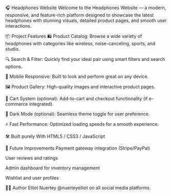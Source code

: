 🎧 Headphones Website
Welcome to the Headphones Website — a modern, responsive, and feature-rich platform designed to showcase the latest headphones with stunning visuals, detailed product pages, and smooth user interactions.



📦 Project Features
🛍️ Product Catalog: Browse a wide variety of headphones with categories like wireless, noise-canceling, sports, and studio.

🔍 Search & Filter: Quickly find your ideal pair using smart filters and search options.

📱 Mobile Responsive: Built to look and perform great on any device.

🖼️ Product Gallery: High-quality images and interactive product pages.

🛒 Cart System (optional): Add-to-cart and checkout functionality (if e-commerce integrated).

🌙 Dark Mode (optional): Seamless theme toggle for user preference.

⚡ Fast Performance: Optimized loading speeds for a smooth experience.

🛠️ Built purely  With HTML5 / CSS3 / JavaScript


📌 Future Improvements
Payment gateway integration (Stripe/PayPal)

User reviews and ratings

Admin dashboard for inventory management

Wishlist and user profiles

🧑‍💻 Author
Elliot Nuertey
@nuerteyelliot on all social media platforms.